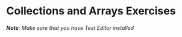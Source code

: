 # Collections and Arrays Exercises

###### **Note**: Make sure that you have Text Editor installed


<!--
1. Write a program that receives two strings from the user: one for name and the other for password. If the login information (name and password) matches one of the users of the table below, type "Welcome Master", otherwise "INTRUDER ALERT" should be printed. The proper login details are:

```bash
Name: apple, password: red
Name: lettuce, Password: green
Name: lemon, Password: yellow
Name: orange, Password: orange
```

2. Write a Python program that receives a list of 20 scores through the command line. The program must calculate the average grades and print all grades above the average. For example:
```py
python3 script.py 99 90 15 28 38 44 50 81 79 60 99 90 15 28 38 44 50 81 79 60
```
**printout**:
```bash
99 90 81 79 60 99 90 81 79 60
```
> *_Hint_*: The sys.argv special list represents all the parameters passed to Python through the command line. Try to find it and figure out how to use it to solve the exercise.

3. Given a file named hosts containing rows of hostname = ipaddress form. For example, the contents of such a file might look like this:
```bash
work = 10.0.0.2
router = 10.0.0.1
mycar = 10.0.0.5
home = 194.90.2.1
```
Write a program that receives from the user a list of computers names as command line parameters and prints all the computers IP addresses in the list. If one of the names does not appear in the file, an appropriate error message should be displayed.

4. Write a program that identifies anagrams in a word list: two words are an anagram if they have the same letters in a different order. The program will take a path to a file containing a list of words and print all words that are one anagrams of each other in the same line.

For example, if the file contains the lines:
```bash
add
dad
help
more
Rome
```
**Printout**:
```bash
add dad
help
more rome
```
> (The order of lines in the output is not important, as is the order of words in each line).

-->